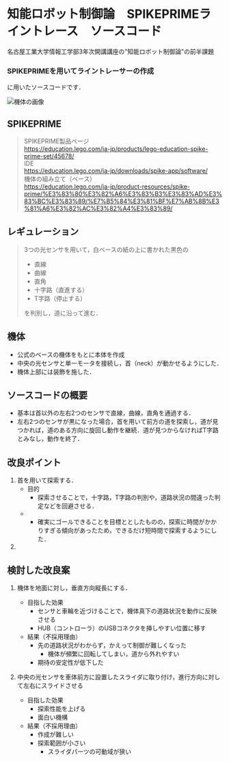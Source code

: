 # 知能ロボット制御論　SPIKEPRIMEライントレース　ソースコード
名古屋工業大学情報工学部3年次開講講座の"知能ロボット制御論"の前半課題
### SPIKEPRIMEを用いてライントレーサーの作成

に用いたソースコードです．

![機体の画像](image.png)

## SPIKEPRIME
> SPIKEPRIME製品ページ<br>
> https://education.lego.com/ja-jp/products/lego-education-spike-prime-set/45678/<br>
> IDE<br>
> https://education.lego.com/ja-jp/downloads/spike-app/software/<br>
> 機体の組み立て（ベース）<br>
> https://education.lego.com/ja-jp/product-resources/spike-prime/%E3%83%80%E3%82%A6%E3%83%B3%E3%83%AD%E3%83%BC%E3%83%89/%E7%B5%84%E3%81%BF%E7%AB%8B%E3%81%A6%E3%82%AC%E3%82%A4%E3%83%89/

## レギュレーション
> 3つの光センサを用いて，白ベースの紙の上に書かれた黒色の
> - 直線
> - 曲線
> - 直角
> - 十字路（直進する）
> - T字路（停止する）
>
> を判別し，道に沿って進む．

## 機体
- 公式のベースの機体をもとに本体を作成
- 中央の光センサと単一モータを接続し，首（neck）が動かせるようにした．
- 機体上部には装飾を施した．

## ソースコードの概要
- 基本は首以外の左右2つのセンサで直線，曲線，直角を通過する．
- 左右2つのセンサが黒になった場合，首を用いて前方の道を探索し，道が見つかれば，道のある方向に旋回し動作を継続．道が見つからなければT字路とみなし，動作を終了．

## 改良ポイント
1. 首を用いて探索する．
    - 目的
        - 探索させることで，十字路，T字路の判別や，道路状況の間違った判定などを回避させる．
    - 
        - 確実にゴールできることを目標ととしたものの，探索に時間がかかりすぎる傾向があったため，できるだけ短時間で探索するようにした．
2. 

## 検討した改良案
1. 機体を地面に対し，垂直方向縦長にする．
    - 目指した効果
        - センサと車輪を近づけることで，機体真下の道路状況を動作に反映させる
        - HUB（コントローラ）のUSBコネクタを挿しやすい位置に移す
    - 結果（不採用理由）
        - 先の道路状況がわからず，かえって制御が難しくなった
            - 機体が頻繁に回転してしまい，道から外れやすい
        - 期待の安定性が低下した

2. 中央の光センサを車体前方に設置したスライダに取り付け，進行方向に対して左右にスライドさせる
    - 目指した効果
        - 探索性能を上げる
        - 面白い機構
    - 結果（不採用理由）
        - 作成が難しい
        - 探索範囲が小さい
            - スライダパーツの可動域が狭い

